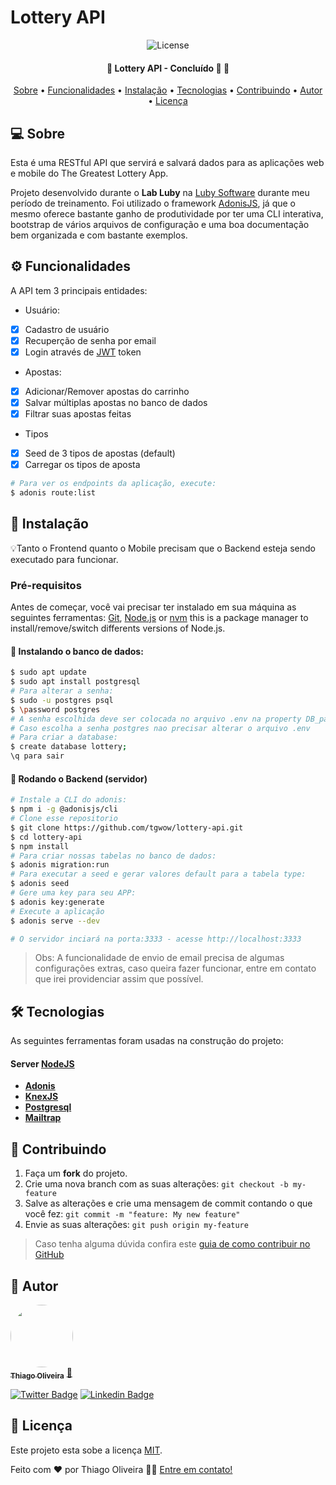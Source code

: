 # Lottery API

<p align="center">
	<img alt="License" src="https://img.shields.io/badge/license-MIT-brightgreen">  
</p>

<h4 align="center"> 
	🚧  Lottery API - Concluído 🚀 🚧
</h4>

<p align="center">
 <a href="#-sobre">Sobre</a> •
 <a href="#-funcionalidades">Funcionalidades</a> •
 <a href="#-instalação">Instalação</a> • 
 <a href="#-tecnologias">Tecnologias</a> • 
 <a href="#-contribuindo">Contribuindo</a> • 
 <a href="#-autor">Autor</a> • 
 <a href="#user-content--licença">Licença</a>
</p>


## 💻 Sobre

Esta é uma RESTful API que servirá e salvará dados para as aplicações web e mobile do The Greatest Lottery App.


Projeto desenvolvido durante o **Lab Luby** na [Luby Software](https://www.luby.com.br/) durante meu período de treinamento.
Foi utilizado o framework [AdonisJS](https://adonisjs.com/), já que o mesmo oferece bastante ganho de produtividade por ter uma CLI interativa, bootstrap de vários arquivos de configuração e uma boa documentação bem organizada e com bastante exemplos.


## ⚙️ Funcionalidades

A API tem 3 principais entidades:
- Usuário:
- [x] Cadastro de usuário
- [x] Recuperção de senha por email
- [x] Login através de [JWT](https://jwt.io/) token

- Apostas:
- [x] Adicionar/Remover apostas do carrinho
- [x] Salvar múltiplas apostas no banco de dados
- [x] Filtrar suas apostas feitas

- Tipos
- [x] Seed de 3 tipos de apostas (default)
- [x] Carregar os tipos de aposta

```bash
# Para ver os endpoints da aplicação, execute:
$ adonis route:list
```

## 🚀 Instalação

💡Tanto o Frontend quanto o Mobile precisam que o Backend esteja sendo executado para funcionar.

### Pré-requisitos

Antes de começar, você vai precisar ter instalado em sua máquina as seguintes ferramentas:
[Git](https://git-scm.com), [Node.js](https://nodejs.org/en/) or [nvm](https://nodejs.org/en/download/package-manager/#nvm) this is a package manager to install/remove/switch differents versions of Node.js.

#### 🎲 Instalando o banco de dados:

```bash
$ sudo apt update
$ sudo apt install postgresql
# Para alterar a senha:
$ sudo -u postgres psql
$ \password postgres
# A senha escolhida deve ser colocada no arquivo .env na property DB_password.
# Caso escolha a senha postgres nao precisar alterar o arquivo .env
# Para criar a database:
$ create database lottery;
\q para sair
```

#### 🎲 Rodando o Backend (servidor)

```bash
# Instale a CLI do adonis:
$ npm i -g @adonisjs/cli
# Clone esse repositorio
$ git clone https://github.com/tgwow/lottery-api.git
$ cd lottery-api
$ npm install 
# Para criar nossas tabelas no banco de dados:
$ adonis migration:run
# Para executar a seed e gerar valores default para a tabela type:
$ adonis seed
# Gere uma key para seu APP:
$ adonis key:generate
# Execute a aplicação
$ adonis serve --dev

# O servidor inciará na porta:3333 - acesse http://localhost:3333 
```

> Obs: A funcionalidade de envio de email precisa de algumas configurações extras, caso queira fazer funcionar, entre em contato que irei providenciar assim que possível.


## 🛠 Tecnologias

As seguintes ferramentas foram usadas na construção do projeto:


#### [](https://github.com/tgwow/lottery-api)**Server**  [NodeJS](https://nodejs.org/en/)

-   **[Adonis](https://adonisjs.com/)**
-   **[KnexJS](http://knexjs.org/)**
-   **[Postgresql](https://www.postgresql.org/)**
-   **[Mailtrap](http://mailtrap.io/)**


## 💪 Contribuindo

1. Faça um **fork** do projeto.
2. Crie uma nova branch com as suas alterações: `git checkout -b my-feature`
3. Salve as alterações e crie uma mensagem de commit contando o que você fez: `git commit -m "feature: My new feature"`
4. Envie as suas alterações: `git push origin my-feature`
> Caso tenha alguma dúvida confira este [guia de como contribuir no GitHub](./CONTRIBUTING.md)


## 🦸 Autor

<a href="https://www.linkedin.com/in/thiago-oliveira-86758738/">
 <img style="border-radius: 50%;" src="https://avatars.githubusercontent.com/u/28604537?s=460&u=3fc99856be98a7aa7823e0af58dfa67d2e8083ac&v=4" width="100px;" alt=""/>
 <br />
 <sub><b>Thiago Oliveira</b></sub></a> <a href="https://www.linkedin.com/in/thiago-oliveira-86758738/" title="Rocket">🚀</a>
 <br />

[![Twitter Badge](https://img.shields.io/badge/-@theveloper_tg-1ca0f1?style=flat-square&labelColor=1ca0f1&logo=twitter&logoColor=white&link=https://twitter.com/theveloper_tg)](https://twitter.com/theveloper_tg) [![Linkedin Badge](https://img.shields.io/badge/-Thiago-blue?style=flat-square&logo=Linkedin&logoColor=white&link=https://www.linkedin.com/in/thiago-oliveira-86758738/)](https://www.linkedin.com/in/thiago-oliveira-86758738/) 


## 📝 Licença

Este projeto esta sobe a licença [MIT](./LICENSE).

Feito com ❤️ por Thiago Oliveira 👋🏽 [Entre em contato!](https://www.linkedin.com/in/thiago-oliveira-86758738/)
